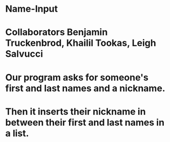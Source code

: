 # Name-Input
# Collaborators Benjamin Truckenbrod, Khailil Tookas, Leigh Salvucci
# Our program asks for someone's first and last names and a nickname.
# Then it inserts their nickname in between their first and last names in a list.
